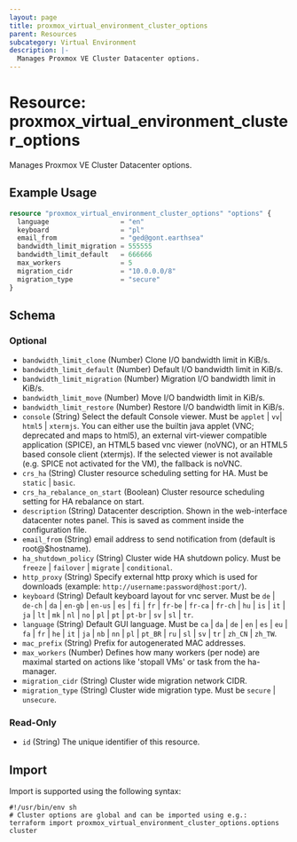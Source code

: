 ```yaml
---
layout: page
title: proxmox_virtual_environment_cluster_options
parent: Resources
subcategory: Virtual Environment
description: |-
  Manages Proxmox VE Cluster Datacenter options.
---
```


# Resource: proxmox_virtual_environment_cluster_options

Manages Proxmox VE Cluster Datacenter options.

## Example Usage

```terraform
resource "proxmox_virtual_environment_cluster_options" "options" {
  language                  = "en"
  keyboard                  = "pl"
  email_from                = "ged@gont.earthsea"
  bandwidth_limit_migration = 555555
  bandwidth_limit_default   = 666666
  max_workers               = 5
  migration_cidr            = "10.0.0.0/8"
  migration_type            = "secure"
}
```

<!-- schema generated by tfplugindocs -->
## Schema

### Optional

- `bandwidth_limit_clone` (Number) Clone I/O bandwidth limit in KiB/s.
- `bandwidth_limit_default` (Number) Default I/O bandwidth limit in KiB/s.
- `bandwidth_limit_migration` (Number) Migration I/O bandwidth limit in KiB/s.
- `bandwidth_limit_move` (Number) Move I/O bandwidth limit in KiB/s.
- `bandwidth_limit_restore` (Number) Restore I/O bandwidth limit in KiB/s.
- `console` (String) Select the default Console viewer. Must be `applet` | `vv`| `html5` | `xtermjs`. You can either use the builtin java applet (VNC; deprecated and maps to html5), an external virt-viewer compatible application (SPICE), an HTML5 based vnc viewer (noVNC), or an HTML5 based console client (xtermjs). If the selected viewer is not available (e.g. SPICE not activated for the VM), the fallback is noVNC.
- `crs_ha` (String) Cluster resource scheduling setting for HA. Must be `static` | `basic`.
- `crs_ha_rebalance_on_start` (Boolean) Cluster resource scheduling setting for HA rebalance on start.
- `description` (String) Datacenter description. Shown in the web-interface datacenter notes panel. This is saved as comment inside the configuration file.
- `email_from` (String) email address to send notification from (default is root@$hostname).
- `ha_shutdown_policy` (String) Cluster wide HA shutdown policy. Must be `freeze` | `failover` | `migrate` | `conditional`.
- `http_proxy` (String) Specify external http proxy which is used for downloads (example: `http://username:password@host:port/`).
- `keyboard` (String) Default keyboard layout for vnc server. Must be `de` | `de-ch` | `da` | `en-gb` | `en-us` | `es` | `fi` | `fr` | `fr-be` | `fr-ca` | `fr-ch` | `hu` | `is` | `it` | `ja` | `lt` | `mk` | `nl` | `no` | `pl` | `pt` | `pt-br` | `sv` | `sl` | `tr`.
- `language` (String) Default GUI language. Must be `ca` | `da` | `de` | `en` | `es` | `eu` | `fa` | `fr` | `he` | `it` | `ja` | `nb` | `nn` | `pl` | `pt_BR` | `ru` | `sl` | `sv` | `tr` | `zh_CN` | `zh_TW`.
- `mac_prefix` (String) Prefix for autogenerated MAC addresses.
- `max_workers` (Number) Defines how many workers (per node) are maximal started on actions like 'stopall VMs' or task from the ha-manager.
- `migration_cidr` (String) Cluster wide migration network CIDR.
- `migration_type` (String) Cluster wide migration type. Must be `secure` | `unsecure`.

### Read-Only

- `id` (String) The unique identifier of this resource.

## Import

Import is supported using the following syntax:

```shell
#!/usr/bin/env sh
# Cluster options are global and can be imported using e.g.:
terraform import proxmox_virtual_environment_cluster_options.options cluster
```
